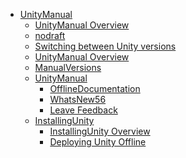  - [UnityManual]()
	 - [UnityManual Overview](UnityManual_1.md)
	 - [nodraft](impdraft.md)
	 - [Switching between Unity versions](SwitchingDocumentationVersions.md)
	 - [UnityManual Overview](UnityManual.md)
	 - [ManualVersions](ManualVersions.md)
	 - [UnityManual]()
		 - [OfflineDocumentation](OfflineDocumentation.md)
		 - [WhatsNew56](WhatsNew56.md)
		 - [Leave Feedback](LeaveFeedback.md)
	 - [InstallingUnity]()
		 - [InstallingUnity Overview](InstallingUnity.md)
		 - [Deploying Unity Offline](DeployingUnityOffline.md)
